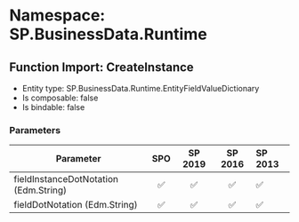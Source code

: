 # Namespace: SP.BusinessData.Runtime

## Function Import: CreateInstance

- Entity type: SP.BusinessData.Runtime.EntityFieldValueDictionary
- Is composable: false
- Is bindable: false

### Parameters

Parameter | SPO | SP 2019 | SP 2016 | SP 2013
----------|:---:|:-------:|:-------:|:-------
fieldInstanceDotNotation (Edm.String) | ✅ | ✅ | ✅ | ✅
fieldDotNotation (Edm.String) | ✅ | ✅ | ✅ | ✅
